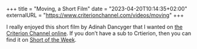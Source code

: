 +++
title = "Moving, a Short Film"
date = "2023-04-20T10:14:35+02:00"
externalURL = "https://www.criterionchannel.com/videos/moving"
+++

I really enjoyed this short film by Adinah Dancyger that I wanted on [the Criterion Channel online](https://www.criterionchannel.com/videos/moving). If you don’t have a sub to Crtierion, then you can find it on [Short of the Week](https://www.shortoftheweek.com/2021/03/12/moving/).
